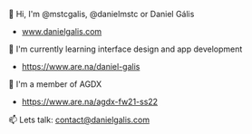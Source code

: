 👋 Hi, I'm @mstcgalis, @danielmstc or Daniel Gális

- www.danielgalis.com

🌱 I'm currently learning interface design and app development

- https://www.are.na/daniel-galis

👥 I'm a member of AGDX

- https://www.are.na/agdx-fw21-ss22

📫 Lets talk: contact@danielgalis.com
